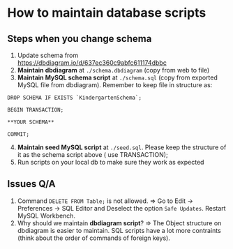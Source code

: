 # How to maintain database scripts

## Steps when you change schema

1) Update schema from https://dbdiagram.io/d/637ec360c9abfc611174dbbc
2) **Maintain dbdiagram**  at `./schema.dbdiagram` (copy from web to file)
3) **Maintain MySQL schema script** at `./schema.sql` (copy from exported MySQL file from dbdiagram). Remember
   to keep file in structure as:

```
DROP SCHEMA IF EXISTS `KindergartenSchema`;

BEGIN TRANSACTION;

**YOUR SCHEMA**

COMMIT;
```

4) **Maintain seed MySQL script** at `./seed.sql`. Please keep the structure of it as the schema script above (
   use TRANSACTION);
5) Run scripts on your local db to make sure they work as expected

## Issues Q/A

1) Command `DELETE FROM Table;` is not allowed.
   => Go to Edit -> Preferences -> SQL Editor and Deselect the option `Safe Updates`. Restart MySQL Workbench.
2) Why should we maintain **dbdiagram script**?
   => The Object structure on dbdiagram is easier to maintain. SQL scripts have a lot more contraints (think about the
   order of commands of foreign keys).